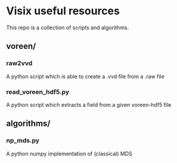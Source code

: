 # Visix useful resources
This repo is a collection of scripts and algorithms.

## voreen/
### raw2vvd
A python script which is able to create a .vvd file from a .raw file

### read_voreen_hdf5.py
A python script which extracts a field from a given voreen-hdf5 file

## algorithms/
### np_mds.py
A python numpy implementation of (classical) MDS